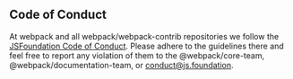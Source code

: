 Code of Conduct
---------------

At webpack and all webpack/webpack-contrib repositories we follow the
[JSFoundation Code of Conduct](https://github.com/openjs-foundation/code-and-learn/blob/master/CODE_OF_CONDUCT.md). Please adhere to the guidelines there and
feel free to report any violation of them to the @webpack/core-team,
@webpack/documentation-team, or <conduct@js.foundation>.
